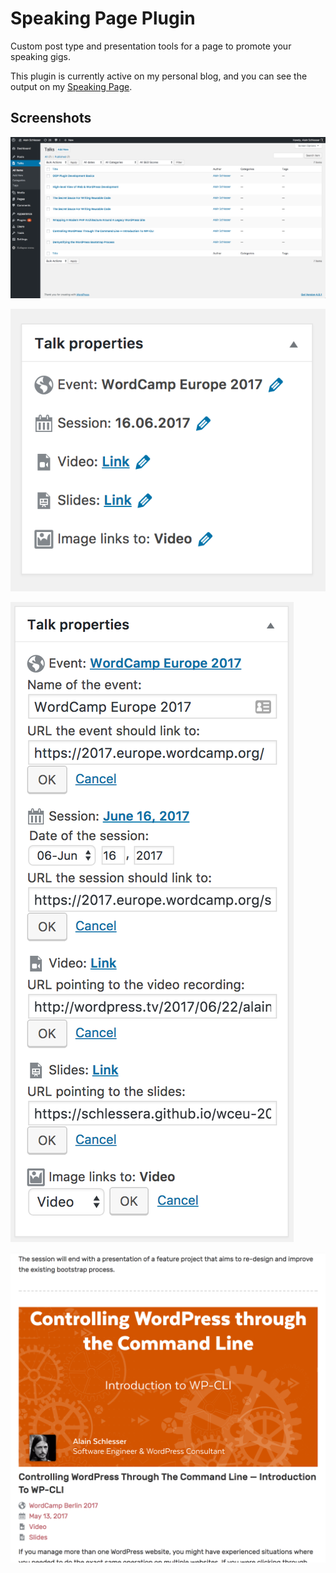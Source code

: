 # Speaking Page Plugin

Custom post type and presentation tools for a page to promote your speaking gigs.

This plugin is currently active on my personal blog, and you can see the output on my [Speaking Page](https://www.alainschlesser.com/speaking/).

## Screenshots

![List view of the added talks](/assets/images/screenshot-1.png)

![Metabox in talk edit screen](/assets/images/screenshot-2.png)

![Expanded metabox showing all properties](/assets/images/screenshot-3.png)

![Frontend rendering](/assets/images/screenshot-4.png)
